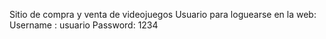 Sitio de compra y venta de videojuegos
Usuario para loguearse en la web: 
Username : usuario
Password: 1234
